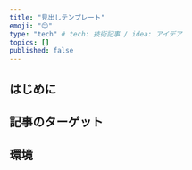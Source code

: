 ```yaml
---
title: "見出しテンプレート"
emoji: "😊"
type: "tech" # tech: 技術記事 / idea: アイデア
topics: []
published: false
---
```


## はじめに

## 記事のターゲット

## 環境

